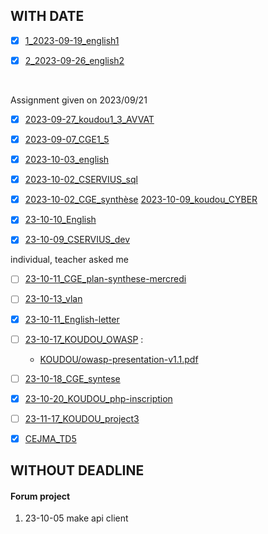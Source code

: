 ## WITH DATE
- [x] [1_2023-09-19_english1](/HOMEWORK/English/2023-09-19_mail.md)

- [x] [2_2023-09-26_english2](/HOMEWORK/English/2023-09-26_mistake-about-date.md)
<br>

Assignment given on 2023/09/21
- [x] [2023-09-27_koudou1_3_AVVAT](/KOUDOU/SLAM/Jeudi_SLAM2-23-09-21/site_avvat/2023-09-27.md)

- [x] [2023-09-07_CGE1_5](/CGE/5_2023-09-20_Les-aventuriers-voiyageurs_devoirpour_2023-09-27/2023-09-26.md)

- [x] [2023-10-03_english](/HOMEWORK/English/2023-10-03.md)

- [x] [2023-10-02_CSERVIUS_sql](/HOMEWORK/CSERVIUS/2023-10-02.md)
- [x] [2023-10-02_CGE_synthèse](/HOMEWORK/CGE/23-10-04_CGE.md)
[2023-10-09_koudou_CYBER](/HOMEWORK/KOUDOU/CYBER/23-10-09.md)
- [x] [23-10-10_English](/HOMEWORK/English/23-10-10)

- [x] [23-10-09_CSERVIUS_dev](/CSERVIUS/23-10-09)

individual, teacher asked me
- [ ] [23-10-11_CGE_plan-synthese-mercredi](/HOMEWORK/CGE/23-10-11_CGE.md)
      ‎
- [ ] [23-10-13_vlan](/HOMEWORK/KOUDOU/23-10-13)
- [x] [23-10-11_English-letter](/HOMEWORK/English/23-10-17_email2.md)
- [ ] [23-10-17_KOUDOU_OWASP](/HOMEWORK/KOUDOU/23-10-17) :
    - [KOUDOU/owasp-presentation-v1.1.pdf](/KOUDOU/SLAM/owasp-presentation-v1.1.pdf)



- [ ] [23-10-18_CGE_syntese](/HOMEWORK/CGE/23-10-18_CGE_synthese)
- [x] [23-10-20_KOUDOU_php-inscription](/HOMEWORK/KOUDOU/23-10-20.md)
- [ ] [23-11-17_KOUDOU_project3](/KOUDOU/SLAM/CYBERSECURITY-SLAM/23-11-10_projet3_SLAM.pdf)
- [x] [CEJMA_TD5](/KOUDOU/CEJMA/14-11-23_TD5.pdf)

## WITHOUT DEADLINE
#### Forum project
1. 23-10-05 make api client




